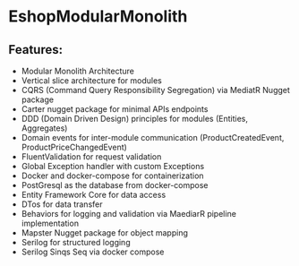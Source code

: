 # EshopModularMonolith

## Features:

- Modular Monolith Architecture
- Vertical slice architecture for modules
- CQRS (Command Query Responsibility Segregation) via MediatR Nugget package
- Carter nugget package for minimal APIs endpoints
- DDD (Domain Driven Design) principles for modules (Entities, Aggregates)
- Domain events for inter-module communication (ProductCreatedEvent, ProductPriceChangedEvent)
- FluentValidation for request validation
- Global Exception handler with custom Exceptions
- Docker and docker-compose for containerization
- PostGresql as the database from docker-compose
- Entity Framework Core for data access
- DTos for data transfer
- Behaviors for logging and validation via MaediarR pipeline implementation
- Mapster Nugget package for object mapping
- Serilog for structured logging
- Serilog Sinqs Seq via docker compose